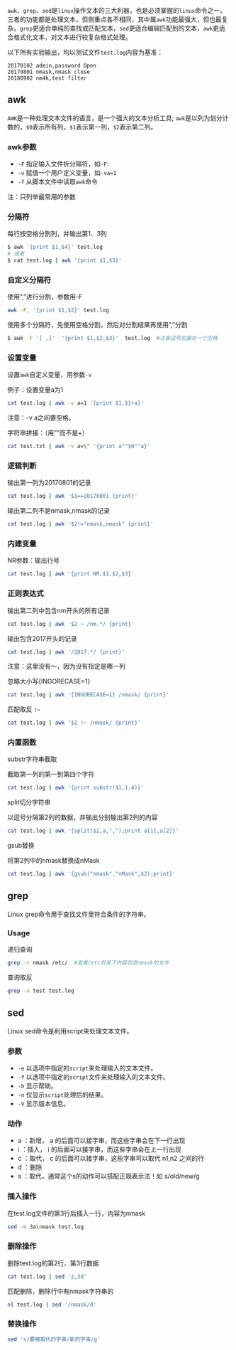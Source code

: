 `awk`、`grep`、`sed`是`linux`操作文本的三大利器，也是必须掌握的`linux`命令之一。三者的功能都是处理文本，但侧重点各不相同，其中属`awk`功能最强大，但也最复杂。`grep`更适合单纯的查找或匹配文本，`sed`更适合编辑匹配到的文本，`awk`更适合格式化文本，对文本进行较复杂格式处理。

以下所有实验输出，均以测试文件`test.log`内容为基准：
```
20170102 admin,password Open
20170801 nmask,nmask close
20180902 nm4k,test filter
```

## awk

`AWK`是一种处理文本文件的语言，是一个强大的文本分析工具; `awk`是以列为划分计数的，`$0`表示所有列，`$1`表示第一列，`$2`表示第二列。

### awk参数

- `-F` 指定输入文件折分隔符，如`-F`:
- `-v` 赋值一个用户定义变量，如`-va=1`
- `-f` 从脚本文件中读取`awk`命令

注：只列举最常用的参数

### 分隔符

每行按空格分割列，并输出第1、3列

```sh
$ awk '{print $1,$4}' test.log
# 或者
$ cat test.log | awk '{print $1,$3}'
```

### 自定义分隔符

使用”,”进行分割，参数用-F

```sh
awk -F, '{print $1,$2}' test.log
```

使用多个分隔符，先使用空格分割，然后对分割结果再使用”,”分割

```sh
$ awk -F '[ ,]'  '{print $1,$2,$3}'  test.log  #注意逗号前面有一个空格
```

### 设置变量

设置`awk`自定义变量，用参数`-v`

例子：设置变量a为1

```sh
cat test.log | awk -v a=1 '{print $1,$1+a}'
```

注意：-v a之间要空格。

字符串拼接：（用””而不是+）

```sh
cat test.txt | awk -v a=\" '{print a""$0""a}'
```

### 逻辑判断

输出第一列为20170801的记录

```sh
cat test.log | awk '$1==20170801 {print}'
```

输出第二列不是nmask,nmask的记录

```sh
cat test.log | awk '$2!="nmask,nmask" {print}'
```

### 内建变量

NR参数：输出行号

```sh
cat test.log | awk '{print NR,$1,$2,$3}'
```

### 正则表达式

输出第二列中包含nm开头的所有记录

```sh
cat test.log | awk '$2 ~ /nm.*/ {print}'
```

输出包含2017开头的记录

```sh
cat test.log | awk '/2017.*/ {print}'
```

注意：这里没有～，因为没有指定是哪一列

忽略大小写{INGORECASE=1}

```sh
cat test.log | awk '{INGORECASE=1} /nmask/ {print}'
```

匹配取反 `!~`

```sh
cat test.log | awk '$2 !~ /nmask/ {print}'
```

### 内置函数

substr字符串截取

截取第一列的第一到第四个字符

```sh
cat test.log | awk '{print substr($1,1,4)}'
```

split切分字符串

以逗号分隔第2列的数据，并输出分别输出第2列的内容

```sh
cat test.log | awk '{split($2,a,",");print a[1],a[2]}'
```

gsub替换

将第2列中的nmask替换成nMask

```sh
cat test.log | awk '{gsub("nmask","nMask",$2);print}'
```

## grep

Linux grep命令用于查找文件里符合条件的字符串。

### Usage

递归查询

```sh
grep -r nmask /etc/  #查看/etc目录下内容包含nmask的文件
```

查询取反

```sh
grep -v test test.log
```

## sed

Linux sed命令是利用script来处理文本文件。

### 参数
- `-e` 以选项中指定的`script`来处理输入的文本文件。
- `-f` 以选项中指定的`script`文件来处理输入的文本文件。
- `-h` 显示帮助。
- `-n` 仅显示`script`处理后的结果。
- `-V` 显示版本信息。

### 动作
- a ：新增， a 的后面可以接字串，而这些字串会在下一行出现
- i ：插入， i 的后面可以接字串，而这些字串会在上一行出现
- c ：取代， c 的后面可以接字串，这些字串可以取代 n1,n2 之间的行
- d ：删除
- s ：取代，通常这个s的动作可以搭配正规表示法！如 s/old/new/g

### 插入操作

在test.log文件的第3行后插入一行，内容为nmask

```sh
sed -e 3a\nmask test.log
```

### 删除操作

删除test.log的第2行、第3行数据

```sh
cat test.log | sed '2,3d'
```

匹配删除，删除行中有nmask字符串的

```sh
nl test.log | sed '/nmask/d'
```

### 替换操作

```sh
sed 's/要被取代的字串/新的字串/g'
```
